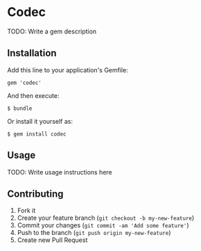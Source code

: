 # Codec

TODO: Write a gem description

## Installation

Add this line to your application's Gemfile:

    gem 'codec'

And then execute:

    $ bundle

Or install it yourself as:

    $ gem install codec

## Usage

TODO: Write usage instructions here

## Contributing

1. Fork it
2. Create your feature branch (`git checkout -b my-new-feature`)
3. Commit your changes (`git commit -am 'Add some feature'`)
4. Push to the branch (`git push origin my-new-feature`)
5. Create new Pull Request
